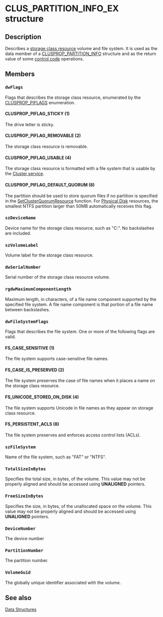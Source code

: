# CLUS_PARTITION_INFO_EX structure

## Description

Describes a
[storage class resource](https://learn.microsoft.com/previous-versions/windows/desktop/mscs/s-gly) volume and file
system. It is used as the data member of a
[CLUSPROP_PARTITION_INFO](https://learn.microsoft.com/previous-versions/windows/desktop/api/clusapi/ns-clusapi-clusprop_partition_info) structure and as the
return value of some [control code](https://learn.microsoft.com/previous-versions/windows/desktop/mscs/control-codes) operations.

## Members

### `dwFlags`

Flags that describes the storage class resource, enumerated by the
[CLUSPROP_PIFLAGS](https://learn.microsoft.com/previous-versions/windows/desktop/api/clusapi/ne-clusapi-clusprop_piflags) enumeration.

#### CLUSPROP_PIFLAG_STICKY (1)

The drive letter is sticky.

#### CLUSPROP_PIFLAG_REMOVABLE (2)

The storage class resource is removable.

#### CLUSPROP_PIFLAG_USABLE (4)

The storage class resource is formatted with a file system that is usable by the
[Cluster service](https://learn.microsoft.com/previous-versions/windows/desktop/mscs/cluster-service).

#### CLUSPROP_PIFLAG_DEFAULT_QUORUM (8)

The partition should be used to store quorum files if no partition is specified in the
[SetClusterQuorumResource](https://learn.microsoft.com/windows/desktop/api/clusapi/nf-clusapi-setclusterquorumresource) function. For
[Physical Disk](https://learn.microsoft.com/previous-versions/windows/desktop/mscs/physical-disk) resources, the smallest NTFS partition
larger than 50MB automatically receives this flag.

### `szDeviceName`

Device name for the storage class resource, such as "C:". No backslashes are included.

### `szVolumeLabel`

Volume label for the storage class resource.

### `dwSerialNumber`

Serial number of the storage class resource volume.

### `rgdwMaximumComponentLength`

Maximum length, in characters, of a file name component supported by the specified file system. A file name
component is that portion of a file name between backslashes.

### `dwFileSystemFlags`

Flags that describes the file system. One or more of the following flags are valid.

#### FS_CASE_SENSITIVE (1)

The file system supports case-sensitive file names.

#### FS_CASE_IS_PRESERVED (2)

The file system preserves the case of file names when it places a name on the storage class
resource.

#### FS_UNICODE_STORED_ON_DISK (4)

The file system supports Unicode in file names as they appear on storage class resource.

#### FS_PERSISTENT_ACLS (8)

The file system preserves and enforces access control lists (ACLs).

### `szFileSystem`

Name of the file system, such as "FAT" or "NTFS".

### `TotalSizeInBytes`

Specifies the total size, in bytes, of the volume. This value may not be properly aligned and should be accessed using
**UNALIGNED** pointers.

### `FreeSizeInBytes`

Specifies the size, in bytes, of the unallocated space on the volume. This value may not be properly aligned and should be accessed using
**UNALIGNED** pointers.

### `DeviceNumber`

The device number

### `PartitionNumber`

The partition number.

### `VolumeGuid`

The globally unique identifier associated with the volume.

## See also

[Data Structures](https://learn.microsoft.com/previous-versions/windows/desktop/mscs/data-structures)